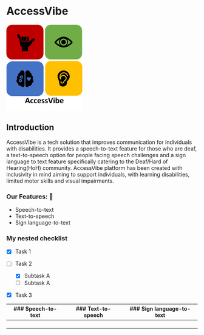 # AccessVibe 

  ![AccessVibe logo](Logo.png)
  
## Introduction
AccessVibe is a tech solution that improves communication for individuals with disabilities. It provides a speech-to-text feature for those who are deaf, a text-to-speech option for people facing speech challenges and a sign language to text feature specifically catering to the Deaf/Hard of Hearing(HoH) community. AccessVibe platform has been created with inclusivity in mind aiming to support individuals, with learning disabilities, limited motor skills and visual impairments.

### Our Features: 📑
* Speech-to-text
* Text-to-speech
* Sign language-to-text


### My nested checklist
- [x] Task 1
- [ ] Task 2
  - [x] Subtask A
  - [ ] Subtask A
- [x] Task 3


| ### Speech-to-text	| ### Text-to-speech  | ### Sign language-to-text |
|---------------------|---------------------|---------------------------|
|   	                |   	      	        |   	      	              |
|   	                |   	      	        |   	      	              |
|   	                |    	      	        |   	        	            |
|                     |                     |                           |
